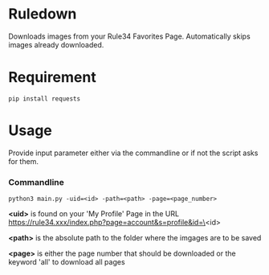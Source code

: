 # Ruledown

Downloads images from your Rule34 Favorites Page. Automatically skips images already downloaded.

# Requirement

```
pip install requests
```

# Usage

Provide input parameter either via the commandline or if not the script asks for them.

### Commandline

```
python3 main.py -uid=<id> -path=<path> -page=<page_number>
```

__\<uid\>__ is found on your 'My Profile' Page in the URL  
https://rule34.xxx/index.php?page=account&s=profile&id=\<id\>

__\<path\>__ is the absolute path to the folder where the imgages are to be saved  
  
__\<page\>__ is either the page number that should be downloaded or the keyword 'all' to download all pages